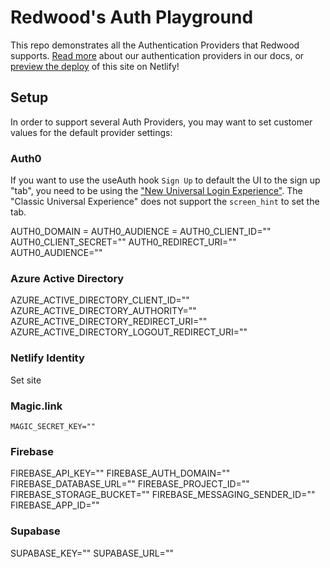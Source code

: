 # Redwood's Auth Playground

This repo demonstrates all the Authentication Providers that Redwood supports. [Read more](https://redwoodjs.com/docs/authentication) about our authentication providers in our docs, or [preview the deploy](https://redwood-playground-auth.netlify.app/) of this site on Netlify!

## Setup

In order to support several Auth Providers, you may want to set customer values for the default provider settings:

### Auth0

If you want to use the useAuth hook `Sign Up` to default the UI to the sign up "tab", you need to be using the ["New Universal Login Experience"](https://auth0.com/docs/universal-login/new-experience). The "Classic Universal Experience" does not support the `screen_hint` to set the tab.

AUTH0_DOMAIN =
AUTH0_AUDIENCE =
AUTH0_CLIENT_ID=""
AUTH0_CLIENT_SECRET=""
AUTH0_REDIRECT_URI=""
AUTH0_AUDIENCE=""

### Azure Active Directory

AZURE_ACTIVE_DIRECTORY_CLIENT_ID=""
AZURE_ACTIVE_DIRECTORY_AUTHORITY=""
AZURE_ACTIVE_DIRECTORY_REDIRECT_URI=""
AZURE_ACTIVE_DIRECTORY_LOGOUT_REDIRECT_URI=""

### Netlify Identity

Set site

### Magic.link

```
MAGIC_SECRET_KEY=""
```

### Firebase

FIREBASE_API_KEY=""
FIREBASE_AUTH_DOMAIN=""
FIREBASE_DATABASE_URL=""
FIREBASE_PROJECT_ID=""
FIREBASE_STORAGE_BUCKET=""
FIREBASE_MESSAGING_SENDER_ID=""
FIREBASE_APP_ID=""

### Supabase

SUPABASE_KEY=""
SUPABASE_URL=""
